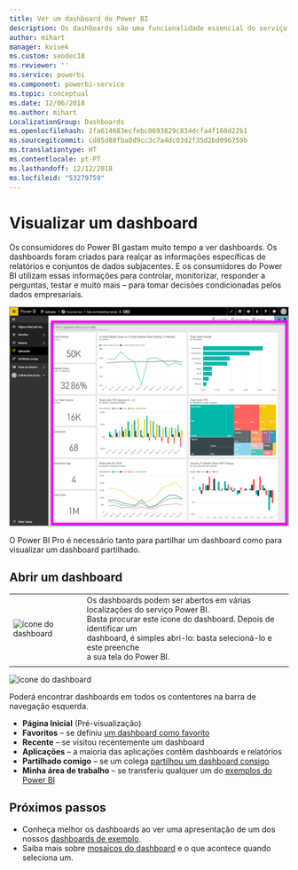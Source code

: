 ```yaml
---
title: Ver um dashboard do Power BI
description: Os dashboards são uma funcionalidade essencial do serviço Power BI. Saiba como abrir e ver um dashboard.
author: mihart
manager: kvivek
ms.custom: seodec18
ms.reviewer: ''
ms.service: powerbi
ms.component: powerbi-service
ms.topic: conceptual
ms.date: 12/06/2018
ms.author: mihart
LocalizationGroup: Dashboards
ms.openlocfilehash: 2fa614683ecfebc0693829c834dcfa4f160d22b1
ms.sourcegitcommit: cd85d88fba0d9cc3c7a4dc03d2f35d2bd096759b
ms.translationtype: HT
ms.contentlocale: pt-PT
ms.lasthandoff: 12/12/2018
ms.locfileid: "53279759"
---
```

# <a name="view-a-dashboard"></a>Visualizar um dashboard
Os consumidores do Power BI gastam muito tempo a ver dashboards. Os dashboards foram criados para realçar as informações específicas de relatórios e conjuntos de dados subjacentes. E os consumidores do Power BI utilizam essas informações para controlar, monitorizar, responder a perguntas, testar e muito mais – para tomar decisões condicionadas pelos dados empresariais.

![dashboard](media/end-user-dashboard-open/power-bi-new-dash.png)


O Power BI Pro é necessário tanto para partilhar um dashboard como para visualizar um dashboard partilhado.

## <a name="open-a-dashboard"></a>Abrir um dashboard



|              |         |
|------------|--------------------------------|
|![ícone do dashboard](media/end-user-dashboard-open/power-bi-dashboard-icon.png)      |Os dashboards podem ser abertos em várias localizações do serviço Power BI. <br> Basta procurar este ícone do dashboard. Depois de identificar um <br>dashboard, é simples abri-lo: basta selecioná-lo e este preenche <br>a sua tela do Power BI. |
|                    |          |

![ícone do dashboard](media/end-user-dashboard-open/opendash.gif)


Poderá encontrar dashboards em todos os contentores na barra de navegação esquerda. 
- **Página Inicial** (Pré-visualização)
- **Favoritos** – se definiu [um dashboard como favorito](end-user-favorite.md)
- **Recente** – se visitou recentemente um dashboard
- **Aplicações** – a maioria das aplicações contêm dashboards e relatórios
- **Partilhado comigo** – se um colega [partilhou um dashboard consigo](end-user-shared-with-me.md)
- **Minha área de trabalho** – se transferiu qualquer um do [exemplos do Power BI](../sample-datasets.md)


## <a name="next-steps"></a>Próximos passos
* Conheça melhor os dashboards ao ver uma apresentação de um dos nossos [dashboards de exemplo](../sample-tutorial-connect-to-the-samples.md).
* Saiba mais sobre [mosaicos do dashboard](end-user-tiles.md) e o que acontece quando seleciona um.